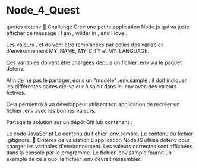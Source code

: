 # Node_4_Quest
quetes dotenv
💪 Challenge
Crée une petite application Node.js qui va juste afficher ce message : I am <name>, wilder in <city>, and I love <language>.

Les valeurs <name>, <city> et <language> doivent être remplacées par celles des variables d'environnement MY_NAME, MY_CITY et MY_LANGUAGE.

Ces variables doivent être chargées depuis un fichier .env via le paquet dotenv.

Afin de ne pas le partager, écris un "modèle" .env.sample : il doit indiquer les différentes paires clé-valeur à saisir dans le .env avec des valeurs fictives.

Cela permettra à un développeur utilisant ton application de recréer un fichier .env avec les bonnes valeurs.

Partage ta solution sur un dépôt GitHub contenant :

Le code JavaScript
Le contenu du fichier .env.sample.
Le contenu du fichier .gitignore.
🧐 Critères de validation
 L'application NodeJS utilise dotenv pour charger les variables d'environnement.
 Les valeurs correctes sont affichées dans la console par le programme.
 Le fichier .env.sample fournit un exemple de ce à quoi le fichier .env devrait ressembler.

